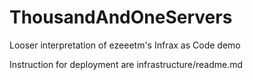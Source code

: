 # ThousandAndOneServers
Looser interpretation of ezeeetm's Infrax as Code demo

Instruction for deployment are infrastructure/readme.md
 